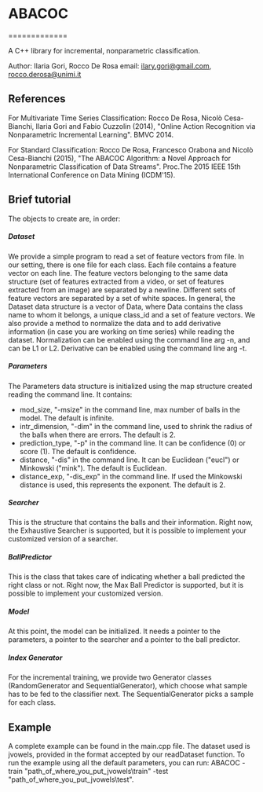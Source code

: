 # ABACOC
=============

A C++ library for incremental, nonparametric classification.

Author: Ilaria Gori, Rocco De Rosa
email: ilary.gori@gmail.com, rocco.derosa@unimi.it

## References
For Multivariate Time Series Classification:
Rocco De Rosa, Nicolò Cesa-Bianchi, Ilaria Gori and Fabio Cuzzolin (2014), "Online Action Recognition via Nonparametric Incremental Learning". BMVC 2014.

For Standard Classification:
Rocco De Rosa, Francesco Orabona and Nicolò Cesa-Bianchi (2015), "The ABACOC Algorithm: a Novel Approach for Nonparametric Classification of Data Streams". Proc.The 2015 IEEE 15th International Conference on Data Mining (ICDM'15).

## Brief tutorial
The objects to create are, in order:

##### Dataset
We provide a simple program to read a set of feature vectors from file. In our setting, there is one file for each class. Each file contains a feature vector on each line. The feature vectors belonging to the same data structure (set of features extracted from a video, or set of features extracted from an image) are separated by a newline. Different sets of feature vectors are separated by a set of white spaces. In general, the Dataset data structure is a vector of Data, where Data contains the class name to whom it belongs, a unique class_id and a set of feature vectors. We also provide a method to normalize the data and to add derivative information (in case you are working on time series) while reading the dataset. Normalization can be enabled using the command line arg -n, and can be L1 or L2. Derivative can be enabled using the command line arg -t.

##### Parameters
The Parameters data structure is initialized using the map structure created reading the command line. It contains:
- mod_size, "-msize" in the command line, max number of balls in the model. The default is infinite.
- intr_dimension, "-dim" in the command line, used to shrink the radius of the balls when there are errors. The default is 2.
- prediction_type, "-p" in the command line. It can be confidence (0) or score (1). The default is confidence.
- distance, "-dis" in the command line. It can be Euclidean ("eucl") or Minkowski ("mink"). The default is Euclidean. 
- distance_exp, "-dis_exp" in the command line. If used the Minkowski distance is used, this represents the exponent. The default is 2.

##### Searcher
This is the structure that contains the balls and their information. Right now, the Exhaustive Searcher is supported, but it is possible to implement your customized version of a searcher. 

##### BallPredictor
This is the class that takes care of indicating whether a ball predicted the right class or not. Right now, the Max Ball Predictor is supported, but it is possible to implement your customized version.

##### Model
At this point, the model can be initialized. It needs a pointer to the parameters, a pointer to the searcher and a pointer to the ball predictor.

##### Index Generator
For the incremental training, we provide two Generator classes (RandomGenerator and SequentialGenerator), which choose what sample has to be fed to the classifier next. The SequentialGenerator picks a sample for each class.

## Example
A complete example can be found in the main.cpp file. The dataset used is jvowels, provided in the format accepted by our readDataset function. To run the example using all the default parameters, you can run: ABACOC -train "path_of_where_you_put_jvowels\train" -test "path_of_where_you_put_jvowels\test".
